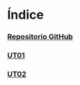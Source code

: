 # Índice

### [Repositorio GitHub](https://github.com/AngelaFerDel/aso_afd)

### [UT01](ut01/index.md)

### [UT02](ut02/index.md)